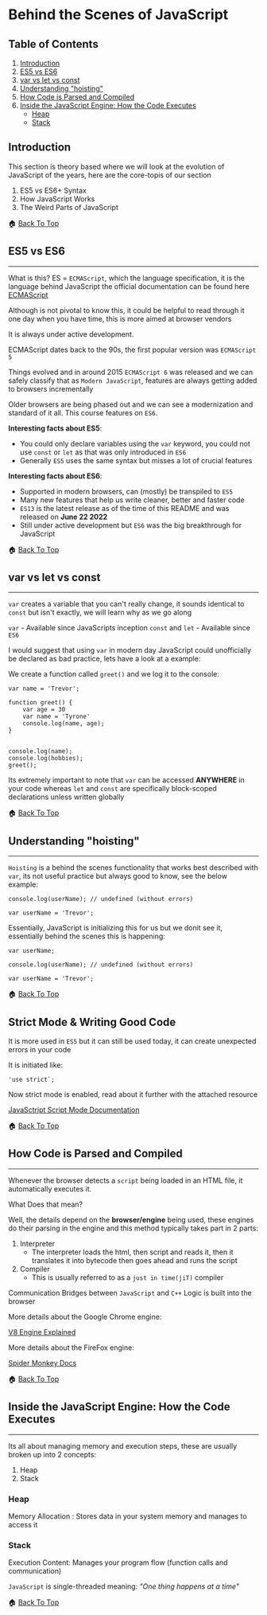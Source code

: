 # Behind the Scenes of JavaScript

## Table of Contents

1. [Introduction](#introduction)
2. [ES5 vs ES6](#es5-vs-es6)
3. [var vs let vs const](#var-vs-let-vs-const)
4. [Understanding "hoisting"](#understanding-hoisting)
5. [How Code is Parsed and Compiled](#how-code-is-parsed-and-compiled)
6. [Inside the JavaScript Engine: How the Code Executes](#inside-the-javascript-engine-how-the-code-executes)
    - [Heap](#heap)
    - [Stack](#stack)

## Introduction

This section is theory based where we will look at the evolution of JavaScript of the years, here are the core-topis of our section

1. ES5 vs ES6+ Syntax
2. How JavaScript Works
3. The Weird Parts of JavaScript

🏠 [Back To Top](#behind-the-scenes-of-javascript)

## ES5 vs ES6

<hr>

What is this? ES = `ECMAScript`, which the language specification, it is the language behind JavaScript the official documentation can be found here [ECMAScript](https://www.ecma-international.org/publications-and-standards/standards/ecma-262/)

Although is not pivotal to know this, it could be helpful to read through it one day when you have time, this is more aimed at browser vendors

It is always under active development.

ECMAScript dates back to the 90s, the first popular version was `ECMAScript 5`

Things evolved and in around 2015 `ECMAScript 6` was released and we can safely classify that as `Modern JavaScript`, features are always getting added to browsers incrementally

Older browsers are being phased out and we can see a modernization and standard of it all. This course features on `ES6`.

**Interesting facts about ES5**:

-   You could only declare variables using the `var` keyword, you could not use `const` or `let` as that was only introduced in `ES6`
-   Generally `ES5` uses the same syntax but misses a lot of crucial features

**Interesting facts about ES6**:

-   Supported in modern browsers, can (mostly) be transpiled to `ES5`
-   Many new features that help us write cleaner, better and faster code
-   `ES13` is the latest release as of the time of this README and was released on **June 22 2022**
-   Still under active development but `ES6` was the big breakthrough for JavaScript

🏠 [Back To Top](#behind-the-scenes-of-javascript)

## var vs let vs const

<hr>

`var` creates a variable that you can't really change, it sounds identical to `const` but isn't exactly, we will learn why as we go along

`var` - Available since JavaScripts inception
`const` and `let` - Available since `ES6`

I would suggest that using `var` in modern day JavaScript could unofficially be declared as bad practice, lets have a look at a example:

We create a function called `greet()` and we log it to the console:

```
var name = 'Trevor';

function greet() {
    var age = 30
    var name = 'Tyrone'
    console.log(name, age);
}


console.log(name);
console.log(hobbies);
greet();
```

Its extremely important to note that `var` can be accessed **ANYWHERE** in your code whereas `let` and `const` are specifically block-scoped declarations unless written globally

🏠 [Back To Top](#behind-the-scenes-of-javascript)

## Understanding "hoisting"

<hr>

`Hoisting` is a behind the scenes functionality that works best described with `var`, its not useful practice but always good to know, see the below example:

```
console.log(userName); // undefined (without errors)

var userName = 'Trevor';
```

Essentially, JavaScript is initializing this for us but we donit see it, essentially behind the scenes this is happening:

```
var userName;

console.log(userName); // undefined (without errors)

var userName = 'Trevor';
```

🏠 [Back To Top](#behind-the-scenes-of-javascript)

## Strict Mode & Writing Good Code

It is more used in `ES5` but it can still be used today, it can create unexpected errors in your code

It is initiated like:

```
'use strict`;
```

Now strict mode is enabled, read about it further with the attached resource

[JavaSctript Script Mode Documentation](https://developer.mozilla.org/en-US/docs/Web/JavaScript/Reference/Strict_mode#changes_in_strict_mode)

🏠 [Back To Top](#behind-the-scenes-of-javascript)

## How Code is Parsed and Compiled

<hr>

Whenever the browser detects a `script` being loaded in an HTML file, it automatically executes it.

What Does that mean?

Well, the details depend on the **browser/engine** being used, these engines do their parsing in the engine and this method typically takes part in 2 parts:

1. Interpreter
    - The interpreter loads the html, then script and reads it, then it translates it into bytecode then goes ahead and runs the script
2. Compiler
    - This is usually referred to as a `just in time(jiT)` compiler

Communication Bridges between `JavaScript` and `C++` Logic is built into the browser

More details about the Google Chrome engine:

[V8 Engine Explained](https://hackernoon.com/javascript-v8-engine-explained-3f940148d4ef)

More details about the FireFox engine:

[Spider Monkey Docs](https://firefox-source-docs.mozilla.org/js/index.html)

🏠 [Back To Top](#behind-the-scenes-of-javascript)

## Inside the JavaScript Engine: How the Code Executes

<hr>

Its all about managing memory and execution steps, these are usually broken up into 2 concepts:

1. Heap
2. Stack

### Heap

Memory Allocation : Stores data in your system memory and manages to access it

### Stack

Execution Content: Manages your program flow (function calls and communication)

`JavaScript` is single-threaded meaning: _"One thing happens at a time"_

🏠 [Back To Top](#behind-the-scenes-of-javascript)
